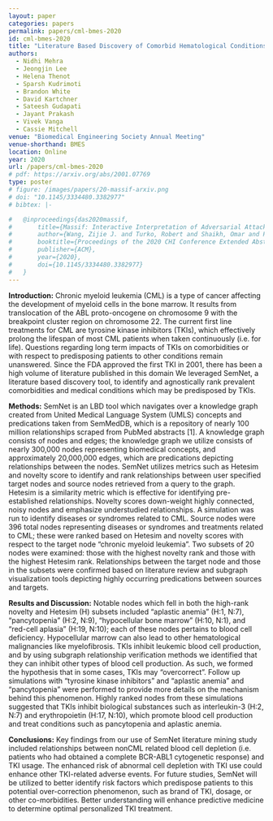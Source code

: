 ```yaml
---
layout: paper
categories: papers
permalink: papers/cml-bmes-2020
id: cml-bmes-2020
title: "Literature Based Discovery of Comorbid Hematological Conditions in Chronic Myeloid Leukemia Treatment with Tyrosine Kinase Inhibitors"
authors:
  - Nidhi Mehra
  - Jeongjin Lee
  - Helena Thenot
  - Sparsh Kudrimoti
  - Brandon White
  - David Kartchner
  - Sateesh Gudapati
  - Jayant Prakash
  - Vivek Vanga
  - Cassie Mitchell
venue: "Biomedical Engineering Society Annual Meeting"
venue-shorthand: BMES
location: Online
year: 2020
url: /papers/cml-bmes-2020
# pdf: https://arxiv.org/abs/2001.07769
type: poster
# figure: /images/papers/20-massif-arxiv.png
# doi: "10.1145/3334480.3382977"
# bibtex: |-

#   @inproceedings{das2020massif,
#       title={Massif: Interactive Interpretation of Adversarial Attacks on Deep Learning},
#       author={Wang, Zijie J. and Turko, Robert and Shaikh, Omar and Park, Haekyu and Das, Nilaksh and Hohman, Fred and Kahng, Minsuk and Chau, Duen Horng (Polo)},
#       booktitle={Proceedings of the 2020 CHI Conference Extended Abstracts on Human Factors in Computing Systems},
#       publisher={ACM},
#       year={2020},
#       doi={10.1145/3334480.3382977}
#   }
---
```


**Introduction:** Chronic myeloid leukemia (CML) is a type of cancer affecting the development of myeloid cells in
the bone marrow. It results from translocation of the ABL proto-oncogene on chromosome 9 with the breakpoint
cluster region on chromosome 22. The current first line treatments for CML are tyrosine kinase inhibitors (TKIs),
which effectively prolong the lifespan of most CML patients when taken continuously (i.e. for life). Questions
regarding long term impacts of TKIs on comorbidities or with respect to predisposing patients to other conditions
remain unanswered. Since the FDA approved the first TKI in 2001, there has been a high volume of literature
published in this domain We leveraged SemNet, a literature based discovery tool, to identify and agnostically
rank prevalent comorbidities and medical conditions which may be predisposed by TKIs.

**Methods:** SemNet is an LBD tool which navigates over a knowledge graph created from United Medical
Language System (UMLS) concepts and predications taken from SemMedDB, which is a repository of nearly 100
million relationships scraped from PubMed abstracts [1]. A knowledge graph consists of nodes and edges; the
knowledge graph we utilize consists of nearly 300,000 nodes representing biomedical concepts, and
approximately 20,000,000 edges, which are predications depicting relationships between the nodes. SemNet
utilizes metrics such as Hetesim and novelty score to identify and rank relationships between user specified target
nodes and source nodes retrieved from a query to the graph. Hetesim is a similarity metric which is effective for
identifying pre-established relationships. Novelty scores down-weight highly connected, noisy nodes and
emphasize understudied relationships. A simulation was run to identify diseases or syndromes related to CML.
Source nodes were 396 total nodes representing diseases or syndromes and treatments related to CML; these were
ranked based on Hetesim and novelty scores with respect to the target node “chronic myeloid leukemia”. Two
subsets of 20 nodes were examined: those with the highest novelty rank and those with the highest Hetesim rank.
Relationships between the target node and those in the subsets were confirmed based on literature review and
subgraph visualization tools depicting highly occurring predications between sources and targets.

**Results and Discussion:** Notable nodes which fell in both the high-rank novelty and Hetesim (H) subsets
included “aplastic anemia” (H:1, N:7), “pancytopenia” (H:2, N:9), “hypocellular bone marrow” (H:10, N:1), and
“red-cell aplasia” (H:19, N:10); each of these nodes pertains to blood cell deficiency. Hypocellular marrow can
also lead to other hematological malignancies like myelofibrosis. TKIs inhibit leukemic blood cell production,
and by using subgraph relationship verification methods we identified that they can inhibit other types of blood
cell production. As such, we formed the hypothesis that in some cases, TKIs may “overcorrect”. Follow up
simulations with “tyrosine kinase inhibitors” and “aplastic anemia” and “pancytopenia” were performed to
provide more details on the mechanism behind this phenomenon. Highly ranked nodes from these simulations
suggested that TKIs inhibit biological substances such as interleukin-3 (H:2, N:7) and erythropoietin (H:17,
N:10), which promote blood cell production and treat conditions such as pancytopenia and aplastic anemia.

**Conclusions:** Key findings from our use of SemNet literature mining study included relationships between nonCML related blood cell depletion (i.e. patients who had obtained a complete BCR-ABL1 cytogenetic response)
and TKI usage. The enhanced risk of abnormal cell depletion with TKI use could enhance other TKI-related
adverse events. For future studies, SemNet will be utilized to better identify risk factors which predispose patients
to this potential over-correction phenomenon, such as brand of TKI, dosage, or other co-morbidities. Better
understanding will enhance predictive medicine to determine optimal personalized TKI treatment.